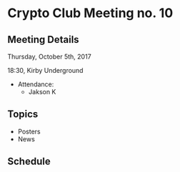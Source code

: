 # Crypto Club Meeting no. 10

## Meeting Details

Thursday, October 5th, 2017

18:30, Kirby Underground

* Attendance:
	* Jakson K

## Topics
* Posters
* News

## Schedule

